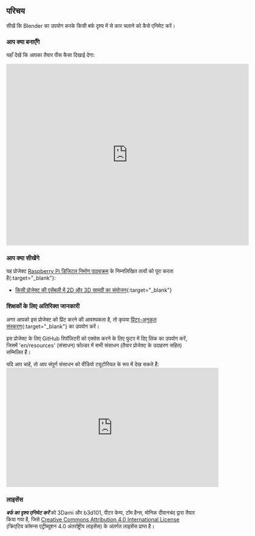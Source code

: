 ## परिचय

सीखें कि Blender का उपयोग करके किसी बर्फ दृश्य में से कार चलाने को कैसे एनिमेट करें।

### आप क्या बनाएँगे

यहाँ देखें कि आपका तैयार पीस कैसा दिखाई देगा:

<div class="sketchfab-embed-wrapper"><iframe width="640" height="480" src="https://sketchfab.com/models/f74b099ea5a64f6192d2068900f9c9c0/embed" frameborder="0" allowvr allowfullscreen mozallowfullscreen="true" webkitallowfullscreen="true" onmousewheel=""></iframe>
</div>

### आप क्या सीखेंगे

यह प्रोजेक्ट [Raspberry Pi डिजिटल निर्माण पाठ्यक्रम](http://rpf.io/curriculum) के निम्नलिखित तत्वों को पूरा करता है{:target="_blank"}:

+ [किसी प्रोजेक्ट की एसेंबली में 2D और 3D सामग्री का संयोजन](https://curriculum.raspberrypi.org/design/builder/){:target="_blank"}

### शिक्षकों के लिए अतिरिक्त जानकारी

अगर आपको इस प्रोजेक्ट को प्रिंट करने की आवश्यकता है, तो कृपया [प्रिंटर-अनुकूल संस्करण](https://projects.raspberrypi.org/en/projects/blender-animate-snow-scene/print){:target="_blank"} का उपयोग करें।

इस प्रोजेक्ट के लिए GitHub रिपॉज़िटरी को एक्सेस करने के लिए फुटर में दिए लिंक का उपयोग करें, जिसमें 'en/resources' (संसाधन) फोल्डर में सभी संसाधन (तैयार प्रोजेक्ट के उदाहरण सहित) सम्मिलित हैं।

यदि आप चाहें, तो आप संपूर्ण संसाधन को वीडियो ट्यूटोरियल के रूप में देख सकते हैं: <iframe width="560" height="315" src="https://www.youtube.com/embed/U2lXAQQBok8?rel=0" frameborder="0" allowfullscreen mark="crwd-mark"></iframe> 

### लाइसेंस

***बर्फ का दृश्य एनिमेट करें*** को 3Dami और b3d101, पीटर केम्प, टॉम हैन्स, मोनिक दीवानचंद द्वारा तैयार किया गया है, जिसे [Creative Commons Attribution 4.0 International License](http://creativecommons.org/licenses/by-sa/4.0/) (क्रिएटिव कॉमन्स एट्रीब्यूशन 4.0 अंतर्राष्ट्रीय लाइसेंस) के अंतर्गत लाइसेंस प्राप्त है।